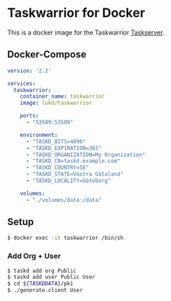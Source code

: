 # Taskwarrior for Docker

This is a docker image for the Taskwarrior
[Taskserver](https://github.com/GothenburgBitFactory/taskserver).

## Docker-Compose

```yaml
version: '2.2'

services:
  taskwarrior:
    container_name: taskwarrior
    image: lukd/taskwarrior

    ports:
      - "53589:53589"

    environment:
      - "TASKD_BITS=4096"
      - "TASKD_EXPIRATION=365"
      - "TASKD_ORGANIZATION=My Organization"
      - "TASKD_CN=taskd.example.com"
      - "TASKD_COUNTRY=SE"
      - "TASKD_STATE=Västra Götaland"
      - "TASKD_LOCALITY=Göteborg"

    volumes:
      - "./volumes/data:/data"
```

## Setup

```sh
$ docker exec -it taskwarrior /bin/sh
```

### Add Org + User

```sh
$ taskd add org Public
$ taskd add user Public User
$ cd ${TASKDDATA}/pki
$ ./generate.client User
```
